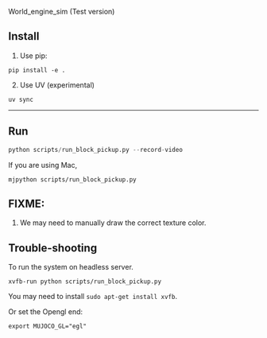 World_engine_sim (Test version)

## Install

1. Use pip:
```
pip install -e .
```

2. Use UV (experimental)
```
uv sync
```
****
## Run

```python
python scripts/run_block_pickup.py --record-video
```

If you are using Mac, 
```
mjpython scripts/run_block_pickup.py
```

## FIXME:

1. We may need to manually draw the correct texture color.

## Trouble-shooting
To run the system on headless server.
```
xvfb-run python scripts/run_block_pickup.py
```

You may need to install `sudo apt-get install xvfb`.

Or set the Opengl end:
```
export MUJOCO_GL="egl"
```